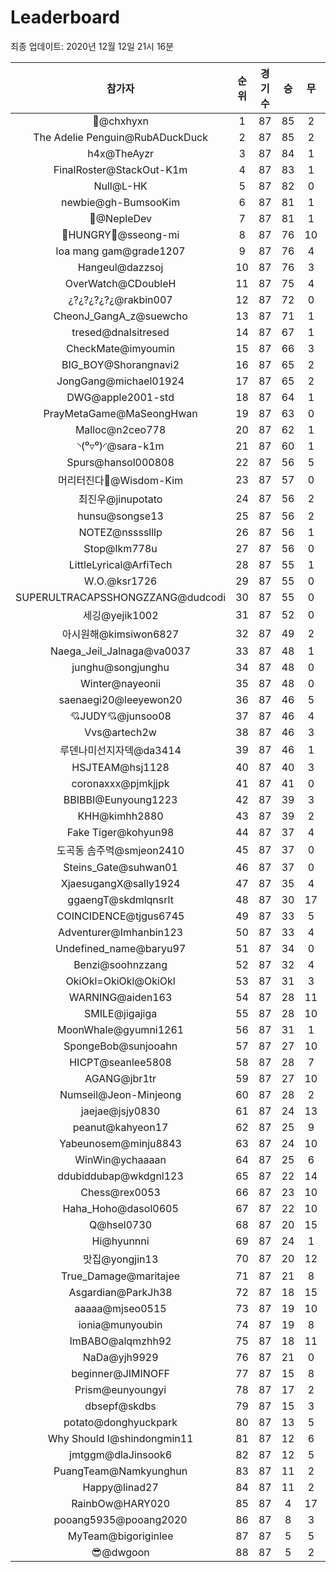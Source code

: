 # Leaderboard
최종 업데이트: 2020년 12월 12일 21시 16분




| 참가자 | 순위 | 경기수 | 승 | 무 | 패 | 승점 |
|:---:|:---:|:---:|:---:|:---:|:---:|:---:|
| 👑@chxhyxn | 1 | 87 | 85 | 2 | 0 | 257 |
| The Adelie Penguin@RubADuckDuck | 2 | 87 | 85 | 2 | 0 | 257 |
| h4x@TheAyzr | 3 | 87 | 84 | 1 | 2 | 253 |
| FinalRoster@StackOut-K1m | 4 | 87 | 83 | 1 | 3 | 250 |
| Null@L-HK | 5 | 87 | 82 | 0 | 5 | 246 |
| newbie@gh-BumsooKim | 6 | 87 | 81 | 1 | 5 | 244 |
| 🥈@NepleDev | 7 | 87 | 81 | 1 | 5 | 244 |
| 🍗HUNGRY🍗@sseong-mi | 8 | 87 | 76 | 10 | 1 | 238 |
| loa mang gam@grade1207 | 9 | 87 | 76 | 4 | 7 | 232 |
| Hangeul@dazzsoj | 10 | 87 | 76 | 3 | 8 | 231 |
| OverWatch@CDoubleH | 11 | 87 | 75 | 4 | 8 | 229 |
| ¿?¿?¿?¿?¿@rakbin007 | 12 | 87 | 72 | 0 | 15 | 216 |
| CheonJ_GangA_z@suewcho | 13 | 87 | 71 | 1 | 15 | 214 |
| tresed@dnalsitresed | 14 | 87 | 67 | 1 | 19 | 202 |
| CheckMate@imyoumin | 15 | 87 | 66 | 3 | 18 | 201 |
| BIG_BOY@Shorangnavi2 | 16 | 87 | 65 | 2 | 20 | 197 |
| JongGang@michael01924 | 17 | 87 | 65 | 2 | 20 | 197 |
| DWG@apple2001-std | 18 | 87 | 64 | 1 | 22 | 193 |
| PrayMetaGame@MaSeongHwan | 19 | 87 | 63 | 0 | 24 | 189 |
| Malloc@n2ceo778 | 20 | 87 | 62 | 1 | 24 | 187 |
| ◝(⁰▿⁰)◜@sara-k1m | 21 | 87 | 60 | 1 | 26 | 181 |
| Spurs@hansol000808 | 22 | 87 | 56 | 5 | 26 | 173 |
| 머리터진다🤯@Wisdom-Kim | 23 | 87 | 57 | 0 | 30 | 171 |
| 최진우@jinupotato | 24 | 87 | 56 | 2 | 29 | 170 |
| hunsu@songse13 | 25 | 87 | 56 | 2 | 29 | 170 |
| NOTEZ@nsssslllp | 26 | 87 | 56 | 1 | 30 | 169 |
| Stop@lkm778u | 27 | 87 | 56 | 0 | 31 | 168 |
| LittleLyrical@ArfiTech | 28 | 87 | 55 | 1 | 31 | 166 |
| W.O.@ksr1726 | 29 | 87 | 55 | 0 | 32 | 165 |
| SUPERULTRACAPSSHONGZZANG@dudcodi | 30 | 87 | 55 | 0 | 32 | 165 |
| 세깅@yejik1002 | 31 | 87 | 52 | 0 | 35 | 156 |
| 아시원해@kimsiwon6827 | 32 | 87 | 49 | 2 | 36 | 149 |
| Naega_Jeil_Jalnaga@va0037 | 33 | 87 | 48 | 1 | 38 | 145 |
| junghu@songjunghu | 34 | 87 | 48 | 0 | 39 | 144 |
| Winter@nayeonii | 35 | 87 | 48 | 0 | 39 | 144 |
| saenaegi20@leeyewon20 | 36 | 87 | 46 | 5 | 36 | 143 |
| 💘JUDY💘@junsoo08 | 37 | 87 | 46 | 4 | 37 | 142 |
| Vvs@artech2w | 38 | 87 | 46 | 3 | 38 | 141 |
| 루덴나미선지자덱@da3414 | 39 | 87 | 46 | 1 | 40 | 139 |
| HSJTEAM@hsj1128 | 40 | 87 | 40 | 3 | 44 | 123 |
| coronaxxx@pjmkjjpk | 41 | 87 | 41 | 0 | 46 | 123 |
| BBIBBI@Eunyoung1223 | 42 | 87 | 39 | 3 | 45 | 120 |
| KHH@kimhh2880 | 43 | 87 | 39 | 2 | 46 | 119 |
| Fake Tiger@kohyun98 | 44 | 87 | 37 | 4 | 46 | 115 |
| 도곡동 솜주먹@smjeon2410 | 45 | 87 | 37 | 0 | 50 | 111 |
| Steins_Gate@suhwan01 | 46 | 87 | 37 | 0 | 50 | 111 |
| XjaesugangX@sally1924 | 47 | 87 | 35 | 4 | 48 | 109 |
| ggaengT@skdmlqnsrlt | 48 | 87 | 30 | 17 | 40 | 107 |
| COINCIDENCE@tjgus6745 | 49 | 87 | 33 | 5 | 49 | 104 |
| Adventurer@Imhanbin123 | 50 | 87 | 33 | 4 | 50 | 103 |
| Undefined_name@baryu97 | 51 | 87 | 34 | 0 | 53 | 102 |
| Benzi@soohnzzang | 52 | 87 | 32 | 4 | 51 | 100 |
| OkiOkl=OkiOkl@OkiOkl | 53 | 87 | 31 | 3 | 53 | 96 |
| WARNING@aiden163 | 54 | 87 | 28 | 11 | 48 | 95 |
| SMILE@jigajiga | 55 | 87 | 28 | 10 | 49 | 94 |
| MoonWhale@gyumni1261 | 56 | 87 | 31 | 1 | 55 | 94 |
| SpongeBob@sunjooahn | 57 | 87 | 27 | 10 | 50 | 91 |
| HICPT@seanlee5808 | 58 | 87 | 28 | 7 | 52 | 91 |
| AGANG@jbr1tr | 59 | 87 | 27 | 10 | 50 | 91 |
| Numseil@Jeon-Minjeong | 60 | 87 | 28 | 2 | 57 | 86 |
| jaejae@jsjy0830 | 61 | 87 | 24 | 13 | 50 | 85 |
| peanut@kahyeon17 | 62 | 87 | 25 | 9 | 53 | 84 |
| Yabeunosem@minju8843 | 63 | 87 | 24 | 10 | 53 | 82 |
| WinWin@ychaaaan | 64 | 87 | 25 | 6 | 56 | 81 |
| ddubiddubap@wkdgnl123 | 65 | 87 | 22 | 14 | 51 | 80 |
| Chess@rex0053 | 66 | 87 | 23 | 10 | 54 | 79 |
| Haha_Hoho@dasol0605 | 67 | 87 | 22 | 10 | 55 | 76 |
| Q@hsel0730 | 68 | 87 | 20 | 15 | 52 | 75 |
| Hi@hyunnni | 69 | 87 | 24 | 1 | 62 | 73 |
| 맛집@yongjin13 | 70 | 87 | 20 | 12 | 55 | 72 |
| True_Damage@maritajee | 71 | 87 | 21 | 8 | 58 | 71 |
| Asgardian@ParkJh38 | 72 | 87 | 18 | 15 | 54 | 69 |
| aaaaa@mjseo0515 | 73 | 87 | 19 | 10 | 58 | 67 |
| ionia@munyoubin | 74 | 87 | 19 | 8 | 60 | 65 |
| ImBABO@alqmzhh92 | 75 | 87 | 18 | 11 | 58 | 65 |
| NaDa@yjh9929 | 76 | 87 | 21 | 0 | 66 | 63 |
| beginner@JIMINOFF | 77 | 87 | 15 | 8 | 64 | 53 |
| Prism@eunyoungyi | 78 | 87 | 17 | 2 | 68 | 53 |
| dbsepf@skdbs | 79 | 87 | 15 | 3 | 69 | 48 |
| potato@donghyuckpark | 80 | 87 | 13 | 5 | 69 | 44 |
| Why Should I@shindongmin11 | 81 | 87 | 12 | 6 | 69 | 42 |
| jmtggm@dlaJinsook6 | 82 | 87 | 12 | 5 | 70 | 41 |
| PuangTeam@Namkyunghun | 83 | 87 | 11 | 2 | 74 | 35 |
| Happy@linad27 | 84 | 87 | 11 | 2 | 74 | 35 |
| RainbOw@HARY020 | 85 | 87 | 4 | 17 | 66 | 29 |
| pooang5935@pooang2020 | 86 | 87 | 8 | 3 | 76 | 27 |
| MyTeam@bigoriginlee | 87 | 87 | 5 | 5 | 77 | 20 |
| 😎@dwgoon | 88 | 87 | 5 | 2 | 80 | 17 |